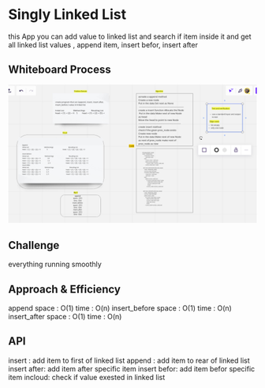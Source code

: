# Singly Linked List

this App you can add value to linked list and search if item inside it and get all linked list values , append item, insert befor, insert after

## Whiteboard Process

![](codechallenge06.png)

## Challenge

everything running smoothly

## Approach & Efficiency

append
space : O(1)
time : O(n)
insert_before
space : O(1)
time : O(n)
insert_after
space : O(1)
time : O(n)

## API

insert : add item to first of linked list
append : add item to rear of linked list
insert after: add item after specific item
insert befor: add item befor specific item
incloud: check if value exested in linked list
